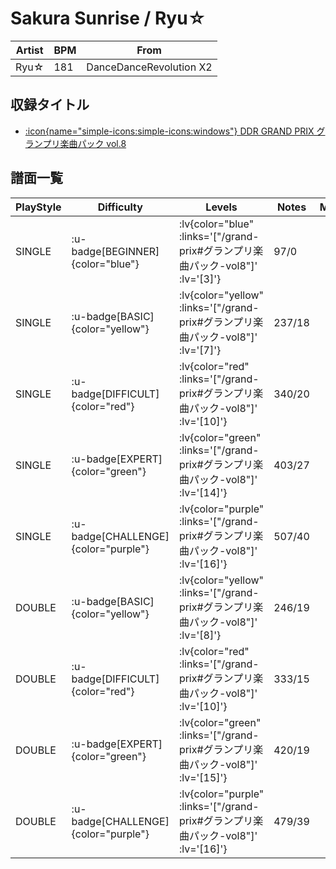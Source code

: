 # Sakura Sunrise / Ryu☆

|Artist|BPM|From|
|------|---|----|
|Ryu☆|181|DanceDanceRevolution X2|

## 収録タイトル

- [ :icon{name="simple-icons:simple-icons:windows"} DDR GRAND PRIX グランプリ楽曲パック vol.8](/grand-prix#グランプリ楽曲パック-vol8)

## 譜面一覧

|PlayStyle|Difficulty|Levels|Notes|Movie|
|---------|----------|------|-----|-----|
|SINGLE| :u-badge[BEGINNER]{color="blue"} | :lv{color="blue" :links='["/grand-prix#グランプリ楽曲パック-vol8"]' :lv='[3]'} |97/0||
|SINGLE| :u-badge[BASIC]{color="yellow"} | :lv{color="yellow" :links='["/grand-prix#グランプリ楽曲パック-vol8"]' :lv='[7]'} |237/18||
|SINGLE| :u-badge[DIFFICULT]{color="red"} | :lv{color="red" :links='["/grand-prix#グランプリ楽曲パック-vol8"]' :lv='[10]'} |340/20||
|SINGLE| :u-badge[EXPERT]{color="green"} | :lv{color="green" :links='["/grand-prix#グランプリ楽曲パック-vol8"]' :lv='[14]'} |403/27||
|SINGLE| :u-badge[CHALLENGE]{color="purple"} | :lv{color="purple" :links='["/grand-prix#グランプリ楽曲パック-vol8"]' :lv='[16]'} |507/40||
|DOUBLE| :u-badge[BASIC]{color="yellow"} | :lv{color="yellow" :links='["/grand-prix#グランプリ楽曲パック-vol8"]' :lv='[8]'} |246/19||
|DOUBLE| :u-badge[DIFFICULT]{color="red"} | :lv{color="red" :links='["/grand-prix#グランプリ楽曲パック-vol8"]' :lv='[10]'} |333/15||
|DOUBLE| :u-badge[EXPERT]{color="green"} | :lv{color="green" :links='["/grand-prix#グランプリ楽曲パック-vol8"]' :lv='[15]'} |420/19||
|DOUBLE| :u-badge[CHALLENGE]{color="purple"} | :lv{color="purple" :links='["/grand-prix#グランプリ楽曲パック-vol8"]' :lv='[16]'} |479/39||
